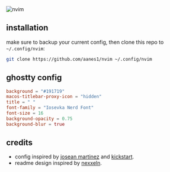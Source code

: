 <img src="https://pub-2b4974ece72641b699587bf33c5528fa.r2.dev/nvim-v1.png" alt="nvim" />

## installation

make sure to backup your current config, then clone this repo to `~/.config/nvim`:

```bash
git clone https://github.com/aanes1/nvim ~/.config/nvim
```

## ghostty config

```toml
background = "#191719"
macos-titlebar-proxy-icon = "hidden"
title = " "
font-family = "Iosevka Nerd Font"
font-size = 16
background-opacity = 0.75
background-blur = true
```

## credits

- config inspired by [josean martinez](https://github.com/josean-dev/dev-environment-files) and [kickstart](https://github.com/nvim-lua/kickstart.nvim).
- readme design inspired by [nexxeln](https://github.com/nexxeln/nvim).
